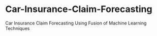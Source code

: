 # Car-Insurance-Claim-Forecasting
Car Insurance Claim Forecasting Using Fusion of Machine Learning Techniques
